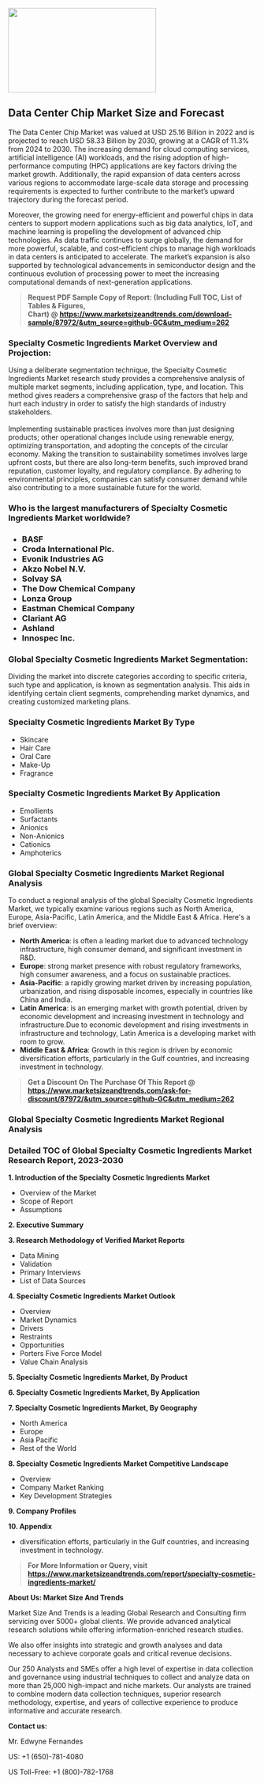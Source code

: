 <p><img class="alignnone size-medium wp-image-20088" src="https://ffe5etoiles.com/wp-content/uploads/2024/12/MST1-300x171.png" alt="" width="300" height="171" /></p><h2>Data Center Chip Market Size and Forecast</h2><p>The Data Center Chip Market was valued at USD 25.16 Billion in 2022 and is projected to reach USD 58.33 Billion by 2030, growing at a CAGR of 11.3% from 2024 to 2030. The increasing demand for cloud computing services, artificial intelligence (AI) workloads, and the rising adoption of high-performance computing (HPC) applications are key factors driving the market growth. Additionally, the rapid expansion of data centers across various regions to accommodate large-scale data storage and processing requirements is expected to further contribute to the market’s upward trajectory during the forecast period.</p><p>Moreover, the growing need for energy-efficient and powerful chips in data centers to support modern applications such as big data analytics, IoT, and machine learning is propelling the development of advanced chip technologies. As data traffic continues to surge globally, the demand for more powerful, scalable, and cost-efficient chips to manage high workloads in data centers is anticipated to accelerate. The market’s expansion is also supported by technological advancements in semiconductor design and the continuous evolution of processing power to meet the increasing computational demands of next-generation applications.</p></p><blockquote id="" class=""><strong>Request PDF Sample Copy of Report: (Including Full TOC, List of Tables &amp; Figures, Chart)&nbsp;@&nbsp;<strong><a href="https://www.marketsizeandtrends.com/download-sample/87972/&utm_source=github-GC&utm_medium=262" target="_blank">https://www.marketsizeandtrends.com/download-sample/87972/&utm_source=github-GC&utm_medium=262</a></strong></strong></blockquote><h3 id="" class="">Specialty Cosmetic Ingredients Market&nbsp;Overview and Projection:</h3><p id="" class="">Using a deliberate segmentation technique, the Specialty Cosmetic Ingredients Market research study provides a comprehensive analysis of multiple market segments, including application, type, and location. This method gives readers a comprehensive grasp of the factors that help and hurt each industry in order to satisfy the high standards of industry stakeholders. <br /> <br />Implementing sustainable practices involves more than just designing products; other operational changes include using renewable energy, optimizing transportation, and adopting the concepts of the circular economy. Making the transition to sustainability sometimes involves large upfront costs, but there are also long-term benefits, such improved brand reputation, customer loyalty, and regulatory compliance. By adhering to environmental principles, companies can satisfy consumer demand while also contributing to a more sustainable future for the world.</p><h3 id="" class="">Who is the largest manufacturers of&nbsp;Specialty Cosmetic Ingredients Market worldwide?</h3><h3 class=""><p><ul><li>BASF </li><li> Croda International Plc. </li><li> Evonik Industries AG </li><li> Akzo Nobel N.V. </li><li> Solvay SA </li><li> The Dow Chemical Company </li><li> Lonza Group </li><li> Eastman Chemical Company </li><li> Clariant AG </li><li> Ashland </li><li> Innospec Inc.</li></ul></p></h3><h3 id="" class="">Global&nbsp;Specialty Cosmetic Ingredients Market Segmentation:</h3><p id="" class="">Dividing the market into discrete categories according to specific criteria, such type and application, is known as segmentation analysis. This aids in identifying certain client segments, comprehending market dynamics, and creating customized marketing plans.</p><h3 id="" class="">Specialty Cosmetic Ingredients Market&nbsp;By Type</h3><p><p><ul><li>Skincare </li><li> Hair Care </li><li> Oral Care </li><li> Make-Up </li><li> Fragrance</p></li></ul></p></p><h3 id="" class="">Specialty Cosmetic Ingredients Market&nbsp;By Application</h3><p class=""><p><ul><li>Emollients </li><li> Surfactants </li><li> Anionics </li><li> Non-Anionics </li><li> Cationics </li><li> Amphoterics</li></ul></p></p><h3 id="" class="">Global Specialty Cosmetic Ingredients Market Regional Analysis</h3><p id="" class="">To conduct a regional analysis of the global Specialty Cosmetic Ingredients Market, we typically examine various regions such as North America, Europe, Asia-Pacific, Latin America, and the Middle East &amp; Africa. Here's a brief overview:</p><ul><li><strong>North America</strong>: is often a leading market due to advanced technology infrastructure, high consumer demand, and significant investment in R&amp;D.</li><li><strong>Europe</strong>: strong market presence with robust regulatory frameworks, high consumer awareness, and a focus on sustainable practices.</li><li><strong>Asia-Pacific</strong>: a rapidly growing market driven by increasing population, urbanization, and rising disposable incomes, especially in countries like China and India.</li><li><strong>Latin America</strong>: is an emerging market with growth potential, driven by economic development and increasing investment in technology and infrastructure.Due to economic development and rising investments in infrastructure and technology, Latin America is a developing market with room to grow.</li><li><strong>Middle East &amp; Africa</strong>: Growth in this region is driven by economic diversification efforts, particularly in the Gulf countries, and increasing investment in technology.</li></ul><blockquote id="" class=""><strong>Get a Discount On The Purchase Of This Report @ <strong><a href="https://www.marketsizeandtrends.com/ask-for-discount/87972/&utm_source=github-GC&utm_medium=262" target="_blank">https://www.marketsizeandtrends.com/ask-for-discount/87972/&utm_source=github-GC&utm_medium=262</a></strong></strong></blockquote><h3 id="" class="">Global Specialty Cosmetic Ingredients Market Regional Analysis</h3><h3 id="" class="">Detailed TOC of Global Specialty Cosmetic Ingredients Market Research Report, 2023-2030</h3><p id="" class=""><strong>1. Introduction of the Specialty Cosmetic Ingredients Market</strong></p><ul><li>Overview of the Market</li><li>Scope of Report</li><li>Assumptions</li></ul><p id="" class=""><strong>2. Executive Summary</strong></p><p id="" class=""><strong>3. Research Methodology of Verified Market Reports</strong></p><ul><li>Data Mining</li><li>Validation</li><li>Primary Interviews</li><li>List of Data Sources</li></ul><p id="" class=""><strong>4. Specialty Cosmetic Ingredients Market Outlook</strong></p><ul><li>Overview</li><li>Market Dynamics</li><li>Drivers</li><li>Restraints</li><li>Opportunities</li><li>Porters Five Force Model</li><li>Value Chain Analysis</li></ul><p id="" class=""><strong>5. Specialty Cosmetic Ingredients Market, By Product</strong></p><p id="" class=""><strong>6. Specialty Cosmetic Ingredients Market, By Application</strong></p><p id="" class=""><strong>7. Specialty Cosmetic Ingredients Market, By Geography</strong></p><ul><li>North America</li><li>Europe</li><li>Asia Pacific</li><li>Rest of the World</li></ul><p id="" class=""><strong>8. Specialty Cosmetic Ingredients Market Competitive Landscape</strong></p><ul><li>Overview</li><li>Company Market Ranking</li><li>Key Development Strategies</li></ul><p id="" class=""><strong>9. Company Profiles</strong></p><p id="" class=""><strong>10. Appendix</strong></p><ul><li>diversification efforts, particularly in the Gulf countries, and increasing investment in technology.</li></ul><blockquote id="" class=""><strong>For More Information or Query, visit <strong><strong><a href="https://www.marketsizeandtrends.com/report/specialty-cosmetic-ingredients-market/" target="_blank">https://www.marketsizeandtrends.com/report/specialty-cosmetic-ingredients-market/</a></strong></strong></strong></blockquote><p id="" class=""><strong>About Us: Market Size And Trends</strong></p><p id="" class="">Market Size And Trends is a leading Global Research and Consulting firm servicing over 5000+ global clients. We provide advanced analytical research solutions while offering information-enriched research studies.</p><p id="" class="">We also offer insights into strategic and growth analyses and data necessary to achieve corporate goals and critical revenue decisions.</p><p id="" class="">Our 250 Analysts and SMEs offer a high level of expertise in data collection and governance using industrial techniques to collect and analyze data on more than 25,000 high-impact and niche markets. Our analysts are trained to combine modern data collection techniques, superior research methodology, expertise, and years of collective experience to produce informative and accurate research.</p><p id="" class=""><strong>Contact us:</strong></p><p id="" class="">Mr. Edwyne Fernandes</p><p id="" class="">US: +1 (650)-781-4080</p><p id="" class="">US Toll-Free: +1 (800)-782-1768</p>
